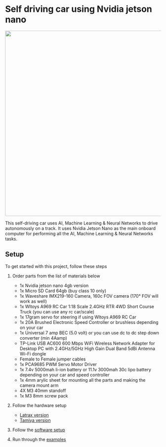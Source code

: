# Self driving car using Nvidia jetson nano

<img src="images/running.gif" width="600" >

This self-driving car uses AI, Machine Learning & Neural Networks to drive autonomously on a track. 
It uses Nvidia Jetson Nano as the main onboard computer for performing all the AI, Machine Learning & Neural Networks tasks.

## Setup

To get started with this project, follow these steps

1. Order parts from the list of materials below

    - 1x Nvidia jetson nano 4gb version
    - 1x Micro SD Card 64gb (buy class 10 only)
    - 1x Waveshare IMX219-160 Camera, 160c FOV camera (170° FOV will work as well)
    - 1x Wltoys A969 RC Car 1:18 Scale 2.4GHz RTR 4WD Short Course Truck (you can use any rc car/scale)
    - 1x 17gram servo for steering if using Wltoys A969 RC Car
    - 1x 20A Brushed Electronic Speed Controller or brushless depending on your car
    - 1x Universal 7 amp BEC (5.0 volt) or you can use dc to dc step down converter (min 4Aamp)
    - TP-Link USB AC600 600 Mbps WiFi Wireless Network Adapter for Desktop PC with 2.4GHz/5GHz High Gain Dual Band 5dBi Antenna Wi-Fi dongle
    - Female to Female jumper cables
    - 1x PCA9685 PWM Servo Motor Driver
    - 1x 7.4v 5000mah li-ion battery or 11.1v 3000mah 30c lipo battery depending on your car and speed controller
    - 1x 4mm arylic sheet for mounting all the parts and making the camera mount arm
    - 4X M3 40mm standoff 
    - 1x M3 8mm screw pack
    

2. Follow the hardware setup

    - [Latrax version](docs/latrax/hardware_setup.md) 
    - [Tamiya version](docs/tamiya/hardware_setup.md) 

3. Follow the [software setup](docs/software_setup.md)
4. Run through the [examples](docs/examples.md)
